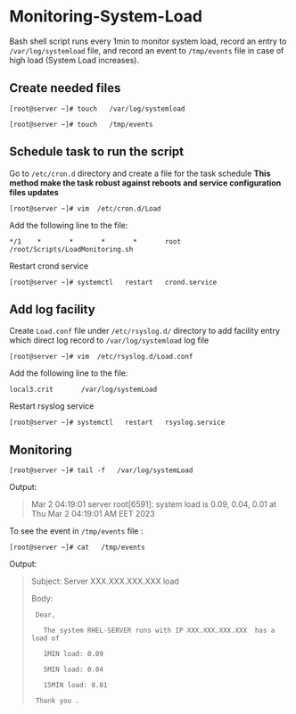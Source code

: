 # **Monitoring-System-Load**
Bash shell script runs every 1min to monitor system load, record an entry to `/var/log/systemload` file, and record an event to `/tmp/events` file in case of high load (System Load increases).

## Create needed files
```
[root@server ~]# touch   /var/log/systemload

[root@server ~]# touch   /tmp/events
```


## Schedule task to run the script
Go to `/etc/cron.d` directory and create a file for the task schedule **This method make the task robust against reboots and service configuration files updates** 
```
[root@server ~]# vim  /etc/cron.d/Load
```

Add the following line to the file:
```
*/1    *       *       *       *       root   /root/Scripts/LoadMonitoring.sh
```

Restart crond service
```
[root@server ~]# systemctl   restart   crond.service
```


## Add log facility 
Create `Load.conf` file under `/etc/rsyslog.d/` directory to add facility entry which direct log record to `/var/log/systemload` log file
```
[root@server ~]# vim  /etc/rsyslog.d/Load.conf
```

Add the following line to the file:
```
local3.crit	      /var/log/systemLoad
```

Restart rsyslog service
```
[root@server ~]# systemctl   restart   rsyslog.service
```

## Monitoring
```
[root@server ~]# tail -f   /var/log/systemLoad
```
Output:   
> Mar  2 04:19:01 server root[6591]: system load is  0.09, 0.04, 0.01 at Thu Mar  2 04:19:01 AM EET 2023


To see the event in  `/tmp/events` file :
```
[root@server ~]# cat   /tmp/events
```

Output:
> Subject: Server XXX.XXX.XXX.XXX  load 
>
> Body:
>
>  	   Dear,
>
> 	  	 The system RHEL-SERVER runs with IP XXX.XXX.XXX.XXX  has a load of 
>
> 	  	 1MIN load: 0.09
>
> 	  	 5MIN load: 0.04 
>
> 	  	 15MIN load: 0.01
>
> 	   Thank you .


